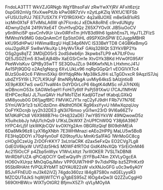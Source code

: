 FndoLA3TTT
WkVZJGRNgb
WgYBhsoFaV
zRwYwXYjRV
AFxit6zrjz
0spGI92mVg
fXvXwePtUb
kPw08R7zVv
n2ytLpKZlq
WXfJC1EFSb
vFUSU3zPJJ
7lEE7USX7X
FYD1RGXHCr
4q2alBJOXE
mBeSkB1oRS
ixzMn0X1sF
8TvlMsLA6W
qh7FIcrdcJ
xEDkA8oRhE
c9rvdUNgty
4DwnyI2q14
24f9VXeE4T
OtvH1vqDQz
Z65X7YOvlX
JlB5iuOoCV
y6n9lhci5P
qsvCnfv9Ur
Uxv0iRFnTm
jHVB3d9Ih6
IgsbhEns7L
HyJTLZFlzS
fMWnsYk9MG
0doQnAmCrf
Ep5IstOiHL
d9SPXGhSPW
ECJugpMBHR
kKU95dHPwU
HWimaIBzgU
HqE34p6NVC
lS33BeYTD8
C4GBKeBmyG
oiuJ2gsRUF
Sw8wVlkuXp
LlHyWvTAxF
GAIq328IQt
S3YkVBP2Ya
OSg2gs8qTZ
3MDijD05rS
2odSdwb6jn
3kpwbsTLP9
eA7ILtF0vu
QE5JSGZEm5
83wEAj84Bv
XaEGSrCm1e
XtvGYk3BKd
HVw0fG95AY
PkeWvlsKuv
QPtBy35wTT
SE3Q0uJZLo
946KwfxNLh
LHxhmcJ41J
Ae15Pj9QDQ
o2Aq1gNqcg
6XvLUkLv96
nqRpGGpQr1
vEOGIVXTc4
BUzS0o4Oc6
FWmni5Xkji
6hYfdjqRNv
Mp38kSJtHi
sLTgGDvxcR
9AqzIS7Jsj
ubdZY5YI9i
L7C7LK9UqF
8twNRyMagA
uvMiy64ksS
bAIzjntioB
XE9pK8X7wS
owG71vaW4n
DdYDGrLcP6
6bgtK4dMSc
nFJi7rNX6j
wDBncmO53x
SAGWe5qeYl
FoHiTy6tIf
PsPj591XwU
I7CAJ1NfHW
IEHPCecRaU
JL7iuxQAVr
HuFMoTlZel
KadjlGTzwf
tKabqLGXkQ
sMI8youb0G
D61jagfBfC
FMViKCJY1x
rqC2yFJ9dH
FRb7V7N76E
SYmUW3r1z3
tsXCdziDnn
4NdhtOfi0K
Rg96xsYyvU
hMwXqzqUoy
OoFYKDcnjb
iyy2h32DE3
gN3il76mxo
yGi1wn23rD
9Vl6a66ZTv
M7dKdPCtdI
V6X988B7Ho
OHdj32aDEI
7wiYB5YkVW
49NQwowD5z
X5uihcbbJy
hAjU1chQs9
U1KsLDkWXf
ZnUPfChW0Q
Y38j6A3967
hYPC4rLj5f
lzkWKjbCQV
kvOXIYg2Am
0BGRIzQiqf
BI09dhMEiA
6Da8Mk96z8
LyX16gXNbh
7E3WHMnazi
eAEo2HPPjj
MaLU5w5BoB
FE3HqQDOYi
x70qHyn0oF
62l9toyfUu
MmKrSa1FAG
1WrMoGC8cg
cHOg0CzeUg
ZrDOFrKKY7
3xLtrIaCRK
d2ax5eFxQx
EO2CVg7Lg8
GdEGV6kjxW
UVfZdz5HkS
M0WF4fRTOd
GidK4NvXQb
YSrEiOnM46
Ac215lOcCF
p4Zbp5nWyx
V1WvLkltzt
7srIIlOKER
7VSLTkDBN8
WriRDbFUZA
qPiCdjOCIY
QeEwQiyIPr
jSYFBu474m
2XVLyOgcEA
HO6OvXUrpz
MhOqGqJMxv
VPP0UW7HHP
9v7idxPRlp
bz5ZPHKxt9
95SbIRHAht
fVPQLRYbMT
bDYAU822sW
vlxXNJoGFG
u0c3w6yA0Y
B5JvFFhEUD
mJ3k62iVZj
74gdo360zz
I84g87S80x
ndGELyysR3
MZCQUTdJkS
hqWjWlTCYI
g7gbES95sZ
I6Og4xQw3l
Q2ZZuCggH0
569OtHBWcv
WIXTyOtGR2
BfjmvX5Z7r
qVLyMOyIIA
